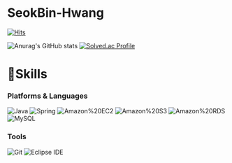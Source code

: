 # SeokBin-Hwang

[![Hits](https://hits.seeyoufarm.com/api/count/incr/badge.svg?url=https%3A%2F%2Fgithub.com%2FSeokBin02&count_bg=%23FFFFFF&title_bg=%23555555&icon=&icon_color=%23E7E7E7&title=hits&edge_flat=false)](https://hits.seeyoufarm.com)

![Anurag's GitHub stats](https://github-readme-stats.vercel.app/api?username=SeokBin&theme=tokyonight&show_icons=true)
[![Solved.ac Profile](http://mazassumnida.wtf/api/v2/generate_badge?boj=go_dbar94)](https://solved.ac/go_dbar94/)

# 💪Skills
### Platforms & Languages
![Java](https://img.shields.io/badge/Java-007396.svg?&style=for-the-badge&logo=Java&logoColor=white)
![Spring](https://img.shields.io/badge/Spring-6DB33F.svg?&style=for-the-badge&logo=Java&logoColor=white)
![Amazon%20EC2](https://img.shields.io/badge/Amazon%20EC2-FF9900.svg?&style=for-the-badge&logo=Java&logoColor=white)
![Amazon%20S3](https://img.shields.io/badge/Amazon%20S3-569A31.svg?&style=for-the-badge&logo=Java&logoColor=white)
![Amazon%20RDS](https://img.shields.io/badge/Amazon%20RDS-527FFF.svg?&style=for-the-badge&logo=Java&logoColor=white)
![MySQL](https://img.shields.io/badge/MySQL-4479A1.svg?&style=for-the-badge&logo=Java&logoColor=white)

### Tools
![Git](https://img.shields.io/badge/Git-F05032.svg?&style=for-the-badge&logo=Git&logoColor=white)
![Eclipse IDE](https://img.shields.io/badge/Eclipse%20IDE-2C2255.svg?&style=for-the-badge&logo=Eclipse%20IDE&logoColor=white)
